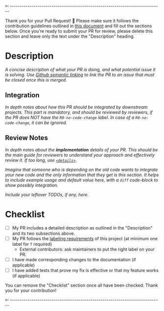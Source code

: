 

✄ -----------------------------------------------------------------------------

Thank you for your Pull Request! 🙏 Please make sure it follows the contribution guidelines outlined in [this
document](https://github.com/paritytech/polkadot-sdk/blob/master/docs/contributor/CONTRIBUTING.md) and fill out the
sections below. Once you're ready to submit your PR for review, please delete this section and leave only the text under
the "Description" heading.

# Description

*A concise description of what your PR is doing, and what potential issue it is solving. Use [Github semantic
linking](https://docs.github.com/en/issues/tracking-your-work-with-issues/linking-a-pull-request-to-an-issue#linking-a-pull-request-to-an-issue-using-a-keyword)
to link the PR to an issue that must be closed once this is merged.*

## Integration

*In depth notes about how this PR should be integrated by downstream projects. This part is mandatory, and should be
reviewed by reviewers, if the PR does NOT have the `R0-no-code-change` label. In case of a `R0-no-code-change`, it can be ignored.*

## Review Notes

*In depth notes about the **implementation** details of your PR. This should be the main guide for reviewers to
understand your approach and effectively review it. If too long, use
[`<details>`](https://developer.mozilla.org/en-US/docs/Web/HTML/Element/details)*.

*Imagine that someone who is depending on the old code wants to integrate your new code and the only information that
they get is this section. It helps to include example usage and default value here, with a `diff` code-block to show
possibly integration.*

*Include your leftover TODOs, if any, here.*

# Checklist

* [ ] My PR includes a detailed description as outlined in the "Description" and its two subsections above.
* [ ] My PR follows the [labeling requirements](
https://github.com/paritytech/polkadot-sdk/blob/master/docs/contributor/CONTRIBUTING.md#Process
) of this project (at minimum one label for `T` required)
    * External contributors: ask maintainers to put the right label on your PR.
* [ ] I have made corresponding changes to the documentation (if applicable)
* [ ] I have added tests that prove my fix is effective or that my feature works (if applicable)

You can remove the "Checklist" section once all have been checked. Thank you for your contribution!

✄ -----------------------------------------------------------------------------
